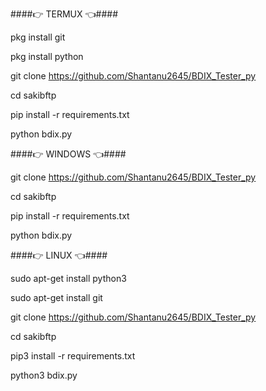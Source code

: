 ####👉 TERMUX 👈####

pkg install git

pkg install python

git clone https://github.com/Shantanu2645/BDIX_Tester_py

cd sakibftp

pip install -r requirements.txt

python bdix.py

####👉 WINDOWS 👈####

git clone https://github.com/Shantanu2645/BDIX_Tester_py

cd sakibftp

pip install -r requirements.txt

python bdix.py

####👉 LINUX 👈####

sudo apt-get install python3

sudo apt-get install git

git clone https://github.com/Shantanu2645/BDIX_Tester_py

cd sakibftp

pip3 install -r requirements.txt

python3 bdix.py
